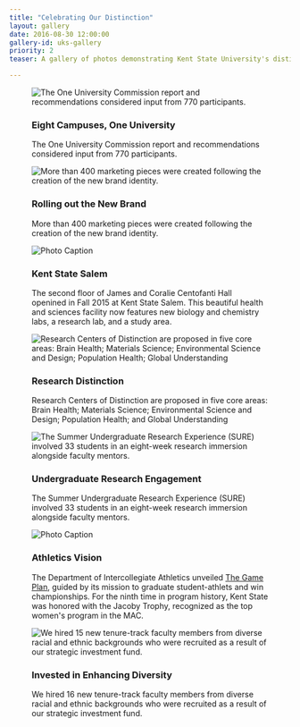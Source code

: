 ```yaml
---
title: "Celebrating Our Distinction"
layout: gallery
date: 2016-08-30 12:00:00
gallery-id: uks-gallery
priority: 2
teaser: A gallery of photos demonstrating Kent State University's distinction.

---
```

<figure class="gallery__item">
			  <img class="gallery__item__image" src="{{ site.url }}/assets/img/gallery/crop/starkregional.jpg" alt="The One University Commission report and recommendations considered input from 770 participants." />
			  <figcaption>
			    <h3 class="gallery-caption__title">Eight Campuses, One University</h3>
			    <p class="gallery-caption__description">The One University Commission report and recommendations considered input from 770 participants.</p>
			  </figcaption>
			</figure>
<figure class="gallery__item">
			    <img class="gallery__item__image" src="{{ site.url }}/assets/img/gallery/crop/breakthroughs.jpg" alt="More than 400 marketing pieces were created following the creation of the new brand identity." />
			    <figcaption>
			      <h3 class="gallery-caption__title">Rolling out the New Brand</h3>
			      <p class="gallery-caption__description">More than 400 marketing pieces were created following the creation of the new brand identity.</p>
			    </figcaption>
</figure>
<figure class="gallery__item">
			  <img class="gallery__item__image" src="{{ site.url }}/assets/img/gallery/crop/ksusalemhealth.jpg" alt="Photo Caption" />
			  <figcaption>
			    <h3 class="gallery-caption__title">Kent State Salem</h3>
			    <p class="gallery-caption__description">The second floor of James and Coralie Centofanti Hall openined in Fall 2015 at Kent State Salem. This beautiful health and sciences facility now features new biology and chemistry labs, a research lab, and a study area.</p>
			  </figcaption>
			  </figure>

<figure class="gallery__item">
			    <img class="gallery__item__image" src="{{ site.url }}/assets/img/gallery/crop/researchcenters.jpg" alt="Research Centers of Distinction are proposed in five core areas: Brain Health; Materials Science; Environmental Science and Design; Population Health; Global Understanding" />
			    <figcaption>
			      <h3 class="gallery-caption__title">Research Distinction</h3>
			      <p class="gallery-caption__description">Research Centers of Distinction are proposed in five core areas: Brain Health; Materials Science; Environmental Science and Design; Population Health; and Global Understanding</p>
			    </figcaption>
			  </figure>
<figure class="gallery__item">
			    <img class="gallery__item__image" src="{{ site.url }}/assets/img/gallery/crop/sure.jpg" alt="The Summer Undergraduate Research Experience (SURE) involved 33 students in an eight-week research immersion alongside faculty mentors." />
			    <figcaption>
			      <h3 class="gallery-caption__title">Undergraduate Research Engagement</h3>
			      <p class="gallery-caption__description">The Summer Undergraduate Research Experience (SURE) involved 33 students in an eight-week research immersion alongside faculty mentors.</p>
			    </figcaption>
			  </figure>
<figure class="gallery__item">
			    <img class="gallery__item__image" src="{{ site.url }}/assets/img/gallery/crop/gameplan.jpg" alt="Photo Caption" />
			    <figcaption>
			      <h3 class="gallery-caption__title">Athletics Vision</h3>
			      <p class="gallery-caption__description">The Department of Intercollegiate Athletics unveiled <a href="http://www.kentstatesports.com/news/2016/3/10/general-athletics-releases-strategic-vision.aspx">The Game Plan</a>, guided by its mission to graduate student-athlets and win championships. For the ninth time in program history, Kent State was honored with the Jacoby Trophy, recognized as the top women's program in the MAC.</p>
			    </figcaption>
			  </figure>
<figure class="gallery__item">
			    <img class="gallery__item__image" src="{{ site.url }}/assets/img/gallery/crop/diversitysalem.jpg" alt="We hired 15 new tenure-track faculty members from diverse racial and ethnic backgrounds who were recruited as a result of our strategic investment fund." />
			    <figcaption>
			      <h3 class="gallery-caption__title">Invested in Enhancing Diversity</h3>
			      <p class="gallery-caption__description">We hired 16 new tenure-track faculty members from diverse racial and ethnic backgrounds who were recruited as a result of our strategic investment fund.</p>
			    </figcaption>
</figure>
